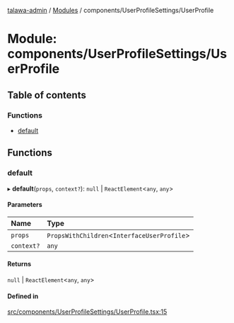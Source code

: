 [talawa-admin](../README.md) / [Modules](../modules.md) / components/UserProfileSettings/UserProfile

# Module: components/UserProfileSettings/UserProfile

## Table of contents

### Functions

- [default](components_UserProfileSettings_UserProfile.md#default)

## Functions

### default

▸ **default**(`props`, `context?`): ``null`` \| `ReactElement`\<`any`, `any`\>

#### Parameters

| Name | Type |
| :------ | :------ |
| `props` | `PropsWithChildren`\<`InterfaceUserProfile`\> |
| `context?` | `any` |

#### Returns

``null`` \| `ReactElement`\<`any`, `any`\>

#### Defined in

[src/components/UserProfileSettings/UserProfile.tsx:15](https://github.com/aarishshahmohsin/talawa-admin/blob/2da9090/src/components/UserProfileSettings/UserProfile.tsx#L15)
